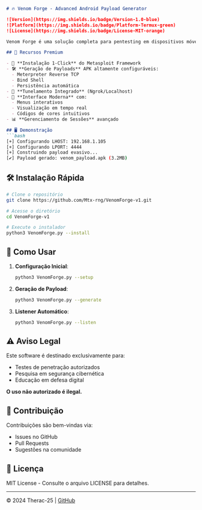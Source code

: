 ```markdown
# 🔥 Venom Forge - Advanced Android Payload Generator

![Version](https://img.shields.io/badge/Version-1.0-blue) 
![Platform](https://img.shields.io/badge/Platform-Termux-green)
![License](https://img.shields.io/badge/License-MIT-orange)

Venom Forge é uma solução completa para pentesting em dispositivos móveis, oferecendo automação avançada para criação de payloads Android diretamente no Termux.

## 🌟 Recursos Premium

- 🚀 **Instalação 1-Click** do Metasploit Framework
- 🛠️ **Geração de Payloads** APK altamente configuráveis:
  - Meterpreter Reverse TCP
  - Bind Shell
  - Persistência automática
- 🔄 **Tunelamento Integrado** (Ngrok/Localhost)
- 🎨 **Interface Moderna** com:
  - Menus interativos
  - Visualização em tempo real
  - Códigos de cores intuitivos
- 📊 **Gerenciamento de Sessões** avançado

## 🖥️ Demonstração
```bash
[+] Configurando LHOST: 192.168.1.105
[+] Configurando LPORT: 4444
[+] Construindo payload evasivo...
[✔] Payload gerado: venom_payload.apk (3.2MB)
```

## 🛠️ Instalação Rápida

```bash
# Clone o repositório
git clone https://github.com/Mtx-rng/VenomForge-v1.git

# Acesse o diretório
cd VenomForge-v1

# Execute o instalador
python3 VenomForge.py --install
```

## 📌 Como Usar

1. **Configuração Inicial**:
   ```bash
   python3 VenomForge.py --setup
   ```

2. **Geração de Payload**:
   ```bash
   python3 VenomForge.py --generate
   ```

3. **Listener Automático**:
   ```bash
   python3 VenomForge.py --listen
   ```

## ⚠️ Aviso Legal
Este software é destinado exclusivamente para:
- Testes de penetração autorizados
- Pesquisa em segurança cibernética
- Educação em defesa digital

**O uso não autorizado é ilegal.**

## 🤝 Contribuição
Contribuições são bem-vindas via:
- Issues no GitHub
- Pull Requests
- Sugestões na comunidade

## 📜 Licença
MIT License - Consulte o arquivo LICENSE para detalhes.

---
© 2024 Therac-25 | [GitHub](https://github.com/Mtx-rng)
```
